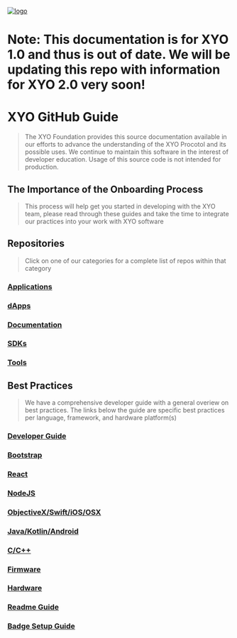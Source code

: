 [logo]: https://cdn.xy.company/img/brand/XYO_full_colored.png

[![logo]](https://xyo.network)

# Note: This documentation is for XYO 1.0 and thus is out of date.  We will be updating this repo with information for XYO 2.0 very soon!

# XYO GitHub Guide

> The XYO Foundation provides this source documentation available in our efforts to advance the understanding of the XYO Procotol and its possible uses. We continue to maintain this software in the interest of developer education. Usage of this source code is not intended for production.

## The Importance of the Onboarding Process

> This process will help get you started in developing with the XYO team, please read through these guides and take the time to integrate our practices into your work with XYO software

## Repositories
> Click on one of our categories for a complete list of repos within that category

### [Applications](./repositories/applications.md)

### [dApps](./repositories/dapps.md)

### [Documentation](./repositories/documentation.md)

### [SDKs](./repositories/sdks.md)

### [Tools](./repositories/tools.md)

## Best Practices
> We have a comprehensive developer guide with a general overiew on best practices. The links below the guide are specific best practices per language, framework, and hardware platform(s)

### [Developer Guide](./bestpractices/developer-guide.md) 

### [Bootstrap](./bestpractices/bootstrap.md)

### [React](./bestpractices/react.md)

### [NodeJS](./bestpractices/nodejs.md)

### [ObjectiveX/Swift/iOS/OSX](./bestpractices/objectivec-swift-ios-osx.md)

### [Java/Kotlin/Android](./bestpractices/java-kotlin-android.md)

### [C/C++](./bestpractices/c-c++.md)

### [Firmware](./bestpractices/firmware.md)

### [Hardware](./bestpractices/hardware.md)

### [Readme Guide](./bestpractices/readme-guide.md)

### [Badge Setup Guide](./bestpractices/badge-setup.md)

